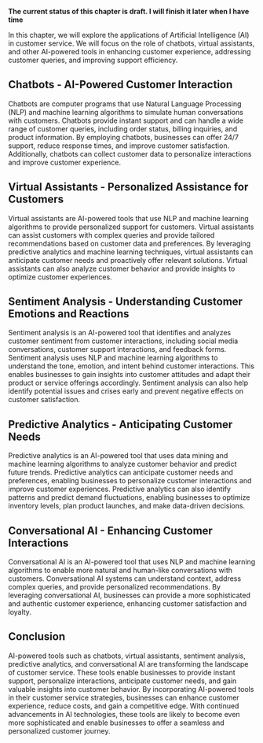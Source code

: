 **The current status of this chapter is draft. I will finish it later when I have time**

In this chapter, we will explore the applications of Artificial Intelligence (AI) in customer service. We will focus on the role of chatbots, virtual assistants, and other AI-powered tools in enhancing customer experience, addressing customer queries, and improving support efficiency.

Chatbots - AI-Powered Customer Interaction
------------------------------------------

Chatbots are computer programs that use Natural Language Processing (NLP) and machine learning algorithms to simulate human conversations with customers. Chatbots provide instant support and can handle a wide range of customer queries, including order status, billing inquiries, and product information. By employing chatbots, businesses can offer 24/7 support, reduce response times, and improve customer satisfaction. Additionally, chatbots can collect customer data to personalize interactions and improve customer experience.

Virtual Assistants - Personalized Assistance for Customers
----------------------------------------------------------

Virtual assistants are AI-powered tools that use NLP and machine learning algorithms to provide personalized support for customers. Virtual assistants can assist customers with complex queries and provide tailored recommendations based on customer data and preferences. By leveraging predictive analytics and machine learning techniques, virtual assistants can anticipate customer needs and proactively offer relevant solutions. Virtual assistants can also analyze customer behavior and provide insights to optimize customer experiences.

Sentiment Analysis - Understanding Customer Emotions and Reactions
------------------------------------------------------------------

Sentiment analysis is an AI-powered tool that identifies and analyzes customer sentiment from customer interactions, including social media conversations, customer support interactions, and feedback forms. Sentiment analysis uses NLP and machine learning algorithms to understand the tone, emotion, and intent behind customer interactions. This enables businesses to gain insights into customer attitudes and adapt their product or service offerings accordingly. Sentiment analysis can also help identify potential issues and crises early and prevent negative effects on customer satisfaction.

Predictive Analytics - Anticipating Customer Needs
--------------------------------------------------

Predictive analytics is an AI-powered tool that uses data mining and machine learning algorithms to analyze customer behavior and predict future trends. Predictive analytics can anticipate customer needs and preferences, enabling businesses to personalize customer interactions and improve customer experiences. Predictive analytics can also identify patterns and predict demand fluctuations, enabling businesses to optimize inventory levels, plan product launches, and make data-driven decisions.

Conversational AI - Enhancing Customer Interactions
---------------------------------------------------

Conversational AI is an AI-powered tool that uses NLP and machine learning algorithms to enable more natural and human-like conversations with customers. Conversational AI systems can understand context, address complex queries, and provide personalized recommendations. By leveraging conversational AI, businesses can provide a more sophisticated and authentic customer experience, enhancing customer satisfaction and loyalty.

Conclusion
----------

AI-powered tools such as chatbots, virtual assistants, sentiment analysis, predictive analytics, and conversational AI are transforming the landscape of customer service. These tools enable businesses to provide instant support, personalize interactions, anticipate customer needs, and gain valuable insights into customer behavior. By incorporating AI-powered tools in their customer service strategies, businesses can enhance customer experience, reduce costs, and gain a competitive edge. With continued advancements in AI technologies, these tools are likely to become even more sophisticated and enable businesses to offer a seamless and personalized customer journey.
